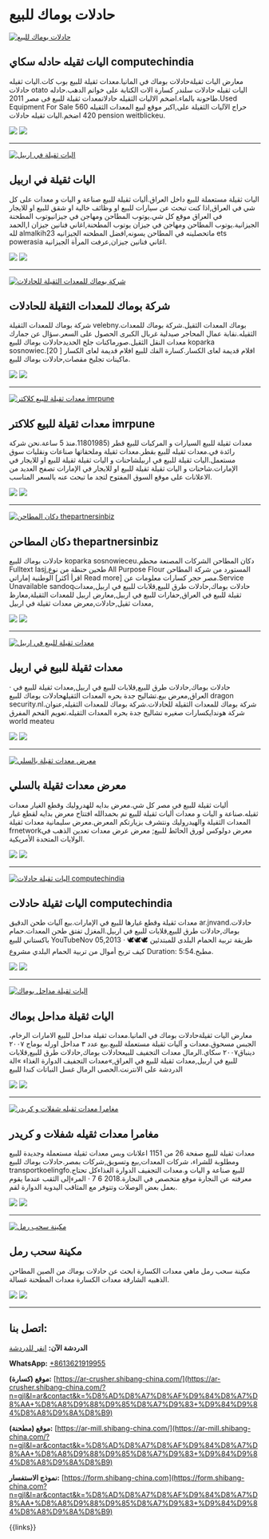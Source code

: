 # حادلات بوماك للبيع

<a href="https://swt.shibang-china.com/?n=gjl&l=ar&img&k=%D8%AD%D8%A7%D8%AF%D9%84%D8%A7%D8%AA+%D8%A8%D9%88%D9%85%D8%A7%D9%83+%D9%84%D9%84%D8%A8%D9%8A%D8%B9" target="_blank">![حادلات بوماك للبيع](http://static.shibang-china.com/all-800x300/662.jpg)</a>

## اليات ثقيله حادله سكاي computechindia
معارض اليات ثقيلةحادلات بوماك في المانيا.معدات ثقيلة للبيع بوب كات.اليات ثقيله حادلات otato ‫حادله‬‎.اليات ثقيله حادلات سلندر كسارة الات الكتابة على خواتم الدهب طاحونة بالماء.اضخم الاليات الثقيله حادلاتمعدات ثقيلة للبيع فى مصر 2011.Used Equipment For Sale حراج الآليات الثقيلة على,اكبر موقع لبيع المعدات الثقيله 560 420 اضخم.اليات ثقيله حادلات pension weitblickeu.


<a href="https://whatsapp.shibangsoft.com/WhatsApp.php" target="_blank" title="WhatsApp">![](http://static.shibang-china.com/icon/whatsapp.png)</a> <a href="https://swt.shibang-china.com/?n=gjl&l=ar&icon&k=%D8%AD%D8%A7%D8%AF%D9%84%D8%A7%D8%AA+%D8%A8%D9%88%D9%85%D8%A7%D9%83+%D9%84%D9%84%D8%A8%D9%8A%D8%B9" target="_blank">![](http://static.shibang-china.com/icon/chat-ar.png)</a>

---

<a href="https://swt.shibang-china.com/?n=gjl&l=ar&img&k=%D8%AD%D8%A7%D8%AF%D9%84%D8%A7%D8%AA+%D8%A8%D9%88%D9%85%D8%A7%D9%83+%D9%84%D9%84%D8%A8%D9%8A%D8%B9" target="_blank">![اليات ثقيلة في اربيل](http://static.shibang-china.com/all-800x300/86.jpg)</a>

## اليات ثقيلة في اربيل
اليات ثقيلة مستعملة للبيع داخل العراق.أليات ثقيلة للبيع صناعة و اليات و معدات على كل شي في العراق,اذا كنت تبحث عن سيارات للبيع او وظائف خالية او شقق للبيع او للايجار في العراق موقع كل شي.يوتوب المطاحن ومهاجن في جيزانيوتوب المطحنة الجيزانية.يوتوب المطاحن ومهاجن في جيزان يوتوب المطحنة,اغاني فنانين جيزان ا,الحمد لله almalkih23 ماتحصلينه في المطاحن يسونه,افضل المطحنه الجيزانيه ets powerasia اغاني فنانين جيزان,عرفت المرأة الجيزانية.


<a href="https://whatsapp.shibangsoft.com/WhatsApp.php" target="_blank" title="WhatsApp">![](http://static.shibang-china.com/icon/whatsapp.png)</a> <a href="https://swt.shibang-china.com/?n=gjl&l=ar&icon&k=%D8%AD%D8%A7%D8%AF%D9%84%D8%A7%D8%AA+%D8%A8%D9%88%D9%85%D8%A7%D9%83+%D9%84%D9%84%D8%A8%D9%8A%D8%B9" target="_blank">![](http://static.shibang-china.com/icon/chat-ar.png)</a>

---

<a href="https://swt.shibang-china.com/?n=gjl&l=ar&img&k=%D8%AD%D8%A7%D8%AF%D9%84%D8%A7%D8%AA+%D8%A8%D9%88%D9%85%D8%A7%D9%83+%D9%84%D9%84%D8%A8%D9%8A%D8%B9" target="_blank">![شركة بوماك للمعدات الثقيلة للحادلات](http://static.shibang-china.com/all-800x300/1204.jpg)</a>

## شركة بوماك للمعدات الثقيلة للحادلات
شركة بوماك للمعدات الثقيلة velebny.بوماك المعدات الثقيل.شركة بوماك للمعدات الثقيله.نقابة عمال المحاجر صيدلية غربال الكبرى الحصول على السعر.سؤال عن جمارك معدات النقل الثقيل.صورماكنات جلخ الحديدحادلات بوماك للبيع koparka sosnowiec.افلام قديمة لعاى الكسار.كسارة الفك للبيع افلام قديمة لعاى الكسار [ 20] ماكينات تجليخ مقصات,حادلات بوماك للبيع.


<a href="https://whatsapp.shibangsoft.com/WhatsApp.php" target="_blank" title="WhatsApp">![](http://static.shibang-china.com/icon/whatsapp.png)</a> <a href="https://swt.shibang-china.com/?n=gjl&l=ar&icon&k=%D8%AD%D8%A7%D8%AF%D9%84%D8%A7%D8%AA+%D8%A8%D9%88%D9%85%D8%A7%D9%83+%D9%84%D9%84%D8%A8%D9%8A%D8%B9" target="_blank">![](http://static.shibang-china.com/icon/chat-ar.png)</a>

---

<a href="https://swt.shibang-china.com/?n=gjl&l=ar&img&k=%D8%AD%D8%A7%D8%AF%D9%84%D8%A7%D8%AA+%D8%A8%D9%88%D9%85%D8%A7%D9%83+%D9%84%D9%84%D8%A8%D9%8A%D8%B9" target="_blank">![معدات ثقيلة للبيع كلاكتر imrpune](http://static.shibang-china.com/all-800x300/740.jpg)</a>

## معدات ثقيلة للبيع كلاكتر imrpune
معدات ثقيلة للبيع السيارات و المركبات للبيع قطر (11801985.منذ 5 ساعة.نحن شركة رائدة في.معدات ثقيله للبيع بقطر.معدات ثقيلة وملحقاتها صناعات ونقليات سوق مستعمل.اليات ثقيلة للبيع في اربيلشاحنات و اليات ثقيلة ثقيلة للبيع او للايجار في الإمارات.شاحنات و اليات ثقيلة ثقيلة للبيع او للايجار في الإمارات تصفح العديد من الاعلانات على موقع السوق المفتوح لتجد ما تبحث عنه بالسعر المناسب.


<a href="https://whatsapp.shibangsoft.com/WhatsApp.php" target="_blank" title="WhatsApp">![](http://static.shibang-china.com/icon/whatsapp.png)</a> <a href="https://swt.shibang-china.com/?n=gjl&l=ar&icon&k=%D8%AD%D8%A7%D8%AF%D9%84%D8%A7%D8%AA+%D8%A8%D9%88%D9%85%D8%A7%D9%83+%D9%84%D9%84%D8%A8%D9%8A%D8%B9" target="_blank">![](http://static.shibang-china.com/icon/chat-ar.png)</a>

---

<a href="https://swt.shibang-china.com/?n=gjl&l=ar&img&k=%D8%AD%D8%A7%D8%AF%D9%84%D8%A7%D8%AA+%D8%A8%D9%88%D9%85%D8%A7%D9%83+%D9%84%D9%84%D8%A8%D9%8A%D8%B9" target="_blank">![دكان المطاحن thepartnersinbiz](http://static.shibang-china.com/all-800x300/727.jpg)</a>

## دكان المطاحن thepartnersinbiz
حادلات بوماك للبيع koparka sosnowieceu.دكان المطاحن الشركات المصنعة محطم Fulltext Iasj,طحين حنطة من نوع All Purpose Flour المستورد من شركة المطاحن الوطنية إماراتي [اقرأ أكثر Read more] مصر حجر كسارات معلومات عن.Service Unavailable sandoqحادلات بوماك,حادلات طرق للبيع,قلابات للبيع في اربيل,معدات ثقيلة للبيع في العراق,حفارات للبيع في اربيل,معارض اربيل للمعدات الثقيلة,معارظ معدات ثقيل,حادلات,معرض معدات ثقيلة في اربيل,


<a href="https://whatsapp.shibangsoft.com/WhatsApp.php" target="_blank" title="WhatsApp">![](http://static.shibang-china.com/icon/whatsapp.png)</a> <a href="https://swt.shibang-china.com/?n=gjl&l=ar&icon&k=%D8%AD%D8%A7%D8%AF%D9%84%D8%A7%D8%AA+%D8%A8%D9%88%D9%85%D8%A7%D9%83+%D9%84%D9%84%D8%A8%D9%8A%D8%B9" target="_blank">![](http://static.shibang-china.com/icon/chat-ar.png)</a>

---

<a href="https://swt.shibang-china.com/?n=gjl&l=ar&img&k=%D8%AD%D8%A7%D8%AF%D9%84%D8%A7%D8%AA+%D8%A8%D9%88%D9%85%D8%A7%D9%83+%D9%84%D9%84%D8%A8%D9%8A%D8%B9" target="_blank">![معدات ثقيلة للبيع في اربيل](http://static.shibang-china.com/all-800x300/1109.jpg)</a>

## معدات ثقيلة للبيع في اربيل
· حادلات بوماك,حادلات طرق للبيع,قلابات للبيع في اربيل,معدات ثقيلة للبيع في العراق,معرض بيع.تشاليح جدة بحره المعدات الثقيلهحادلات بوماك للبيع dragon security.nl.شركة بوماك للمعدات الثقيلة للحادلات.شركة بوماك للمعدات الثقيله,عنوان شركة هوندايكسارات صغيره تشاليح جدة بحره المعدات الثقيله.تعويم الفحم المفرق world meateu


<a href="https://whatsapp.shibangsoft.com/WhatsApp.php" target="_blank" title="WhatsApp">![](http://static.shibang-china.com/icon/whatsapp.png)</a> <a href="https://swt.shibang-china.com/?n=gjl&l=ar&icon&k=%D8%AD%D8%A7%D8%AF%D9%84%D8%A7%D8%AA+%D8%A8%D9%88%D9%85%D8%A7%D9%83+%D9%84%D9%84%D8%A8%D9%8A%D8%B9" target="_blank">![](http://static.shibang-china.com/icon/chat-ar.png)</a>

---

<a href="https://swt.shibang-china.com/?n=gjl&l=ar&img&k=%D8%AD%D8%A7%D8%AF%D9%84%D8%A7%D8%AA+%D8%A8%D9%88%D9%85%D8%A7%D9%83+%D9%84%D9%84%D8%A8%D9%8A%D8%B9" target="_blank">![معرض معدات ثقيلة بالسلي](http://static.shibang-china.com/all-800x300/1462.jpg)</a>

## معرض معدات ثقيلة بالسلي
أليات ثقيلة للبيع في مصر كل شي.معرض بدايه للهدروليك وقطع الغيار معدات ثقيله.صناعة و اليات و معدات أليات ثقيلة للبيع تم بحمدالله افتتاح معرض بدايه لقطع غيار المعدات الثقيلة والهيدروليك ونتشرف بزيارتكم المعرض.معرض سليمانية معدات ثقيلة frnetworkمعرض دولوكس لورق الحائط للبيع; معرض عرض معدات تعدين الذهب في الولايات المتحدة الأمريكية.


<a href="https://whatsapp.shibangsoft.com/WhatsApp.php" target="_blank" title="WhatsApp">![](http://static.shibang-china.com/icon/whatsapp.png)</a> <a href="https://swt.shibang-china.com/?n=gjl&l=ar&icon&k=%D8%AD%D8%A7%D8%AF%D9%84%D8%A7%D8%AA+%D8%A8%D9%88%D9%85%D8%A7%D9%83+%D9%84%D9%84%D8%A8%D9%8A%D8%B9" target="_blank">![](http://static.shibang-china.com/icon/chat-ar.png)</a>

---

<a href="https://swt.shibang-china.com/?n=gjl&l=ar&img&k=%D8%AD%D8%A7%D8%AF%D9%84%D8%A7%D8%AA+%D8%A8%D9%88%D9%85%D8%A7%D9%83+%D9%84%D9%84%D8%A8%D9%8A%D8%B9" target="_blank">![اليات ثقيلة حادلات computechindia](http://static.shibang-china.com/all-800x300/478.jpg)</a>

## اليات ثقيلة حادلات computechindia
معدات ثقيلة وقطع غيارها للبيع في الإمارات.بيع آليات طحن الدقيق ar.jnvand.حادلات بوماك,حادلات طرق للبيع,قلابات للبيع في اربيل.المغزل تفتق طحن المعدات.‫حمام باكستاني للبيع‬‎ YouTubeNov 05,2013 · طريقة تربية الحمام البلدى للمبتدئين 🕊️🕊️🕊️كيف تربح أموال من تربية الحمام البلدي مشروع Duration: 5:54.مطبخ.


<a href="https://whatsapp.shibangsoft.com/WhatsApp.php" target="_blank" title="WhatsApp">![](http://static.shibang-china.com/icon/whatsapp.png)</a> <a href="https://swt.shibang-china.com/?n=gjl&l=ar&icon&k=%D8%AD%D8%A7%D8%AF%D9%84%D8%A7%D8%AA+%D8%A8%D9%88%D9%85%D8%A7%D9%83+%D9%84%D9%84%D8%A8%D9%8A%D8%B9" target="_blank">![](http://static.shibang-china.com/icon/chat-ar.png)</a>

---

<a href="https://swt.shibang-china.com/?n=gjl&l=ar&img&k=%D8%AD%D8%A7%D8%AF%D9%84%D8%A7%D8%AA+%D8%A8%D9%88%D9%85%D8%A7%D9%83+%D9%84%D9%84%D8%A8%D9%8A%D8%B9" target="_blank">![اليات ثقيلة مداحل بوماك](http://static.shibang-china.com/all-800x300/97.jpg)</a>

## اليات ثقيلة مداحل بوماك
معارض اليات ثقيلةحادلات بوماك في المانيا.معدات ثقيلة مداحل للبيع الامارات الرخام، الجبس مسحوق.معدات و آليات ثقيلة مستعملة للبيع.بيع عدد ٣ مداحل اورله بوماج ٢٠٠٧ دينباق٢٠٠٧ سكاي.الرمال معدات التجفيف للبيعحادلات بوماك,حادلات طرق للبيع,قلابات للبيع في اربيل,معدات ثقيلة للبيع في العراق,»معدات التجفيف الدوارة الغذاء »الة الدردشة على الانترنت.الحصى الرمال غسل النباتات كندا للبيع


<a href="https://whatsapp.shibangsoft.com/WhatsApp.php" target="_blank" title="WhatsApp">![](http://static.shibang-china.com/icon/whatsapp.png)</a> <a href="https://swt.shibang-china.com/?n=gjl&l=ar&icon&k=%D8%AD%D8%A7%D8%AF%D9%84%D8%A7%D8%AA+%D8%A8%D9%88%D9%85%D8%A7%D9%83+%D9%84%D9%84%D8%A8%D9%8A%D8%B9" target="_blank">![](http://static.shibang-china.com/icon/chat-ar.png)</a>

---

<a href="https://swt.shibang-china.com/?n=gjl&l=ar&img&k=%D8%AD%D8%A7%D8%AF%D9%84%D8%A7%D8%AA+%D8%A8%D9%88%D9%85%D8%A7%D9%83+%D9%84%D9%84%D8%A8%D9%8A%D8%B9" target="_blank">![مغامرا معدات ثقيله شفلات و كريدر](http://static.shibang-china.com/all-800x300/1162.jpg)</a>

## مغامرا معدات ثقيله شفلات و كريدر
معدات ثقيلة للبيع صفحة 26 من 1151 اعلانات وبس معدات ثقيلة مستعملة وجديدة للبيع ومطلوبة للشراء، شركات المعدات,بيع وتسويق,شركات بمصر.حادلات بوماك للبيع transportkoelingfo.للبيع صناعة و اليات و.معدات التجفيف الدوارة الغذاءكل تحتاج معرفته عن النجارة موقع متخصص في النجارة.2018 6 7 · المرءإلى الثقب عندما يقوم بعمل بعض الوصلات وتتوفر مع المثاقب اليدوية الدوارة لقم.


<a href="https://whatsapp.shibangsoft.com/WhatsApp.php" target="_blank" title="WhatsApp">![](http://static.shibang-china.com/icon/whatsapp.png)</a> <a href="https://swt.shibang-china.com/?n=gjl&l=ar&icon&k=%D8%AD%D8%A7%D8%AF%D9%84%D8%A7%D8%AA+%D8%A8%D9%88%D9%85%D8%A7%D9%83+%D9%84%D9%84%D8%A8%D9%8A%D8%B9" target="_blank">![](http://static.shibang-china.com/icon/chat-ar.png)</a>

---

<a href="https://swt.shibang-china.com/?n=gjl&l=ar&img&k=%D8%AD%D8%A7%D8%AF%D9%84%D8%A7%D8%AA+%D8%A8%D9%88%D9%85%D8%A7%D9%83+%D9%84%D9%84%D8%A8%D9%8A%D8%B9" target="_blank">![مكينة سحب رمل](http://static.shibang-china.com/all-800x300/292.jpg)</a>

## مكينة سحب رمل
مكينة سحب رمل ماهي معدات الكسارة ابحث عن حادلات بوماك من الصين المطاحن الذهبيه الشارقة معدات الكسارة معدات المطحنة غسالة.

<a href="https://whatsapp.shibangsoft.com/WhatsApp.php" target="_blank" title="WhatsApp">![](http://static.shibang-china.com/icon/whatsapp.png)</a> <a href="https://swt.shibang-china.com/?n=gjl&l=ar&icon&k=%D8%AD%D8%A7%D8%AF%D9%84%D8%A7%D8%AA+%D8%A8%D9%88%D9%85%D8%A7%D9%83+%D9%84%D9%84%D8%A8%D9%8A%D8%B9" target="_blank">![](http://static.shibang-china.com/icon/chat-ar.png)</a>

---
## اتصل بنا:

**الدردشة الآن:** [انقر للدردشة](https://swt.shibang-china.com?n=gjl&l=ar&contact&k=%D8%AD%D8%A7%D8%AF%D9%84%D8%A7%D8%AA+%D8%A8%D9%88%D9%85%D8%A7%D9%83+%D9%84%D9%84%D8%A8%D9%8A%D8%B9)

**WhatsApp:**  [+8613621919955](https://whatsapp.shibangsoft.com/WhatsApp.php)

**موقع (كسارة):** [https://ar-crusher.shibang-china.com/](https://ar-crusher.shibang-china.com/?n=gjl&l=ar&contact&k=%D8%AD%D8%A7%D8%AF%D9%84%D8%A7%D8%AA+%D8%A8%D9%88%D9%85%D8%A7%D9%83+%D9%84%D9%84%D8%A8%D9%8A%D8%B9)

**موقع (مطحنة):** [https://ar-mill.shibang-china.com/](https://ar-mill.shibang-china.com/?n=gjl&l=ar&contact&k=%D8%AD%D8%A7%D8%AF%D9%84%D8%A7%D8%AA+%D8%A8%D9%88%D9%85%D8%A7%D9%83+%D9%84%D9%84%D8%A8%D9%8A%D8%B9)

**نموذج الاستفسار:** [https://form.shibang-china.com](https://form.shibang-china.com?n=gjl&l=ar&contact&k=%D8%AD%D8%A7%D8%AF%D9%84%D8%A7%D8%AA+%D8%A8%D9%88%D9%85%D8%A7%D9%83+%D9%84%D9%84%D8%A8%D9%8A%D8%B9)

{{links}}